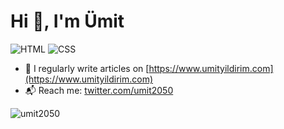 <h1>Hi 👋, I'm Ümit</h1>

<p><img src="https://camo.githubusercontent.com/a97755bf5dfe1f84c8d6392e372ca0bf93f497dce7fa2195644b04545e5d56eb/68747470733a2f2f696d672e736869656c64732e696f2f62616467652f48544d4c2d653334663236" alt="HTML">
<img src="https://camo.githubusercontent.com/ab77c9b9eab38612f0448409abd9752f72c87077c4348c7cd717b3ff0b4db404/68747470733a2f2f696d672e736869656c64732e696f2f62616467652f4353532d323936356631" alt="CSS">
<img src="" alt="">
</p>

- 📝 I regularly write articles on [https://www.umityildirim.com](https://www.umityildirim.com)
- 📬 Reach me: [twitter.com/umit2050](https://www.twitter.com/umit2050)


<p><img align="center" src="https://github-readme-stats.vercel.app/api/top-langs?username=umit2050&show_icons=true&locale=en&layout=compact" alt="umit2050" /></p>
